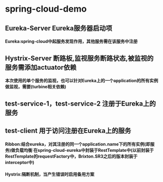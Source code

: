 # spring-cloud-demo

## Eureka-Server Eureka服务器启动项
#### Eureka:spring-cloud中起服务发现作用，其他服务需在该服务中注册

## Hystrix-Server 断路板,监视服务断路状态,被监视的服务需添加actuator依赖
#### 本次使用的单个服务的监视，也可以针对Eureka上的一个application的所有实例做监视，需要(turbine相关依赖)

## test-service-1，test-service-2 注册于Eureka上的服务

## test-client 用于访问注册在Eureka上的服务
#### Ribbon:结合eureka，对其注册的同一个application.name下的所有实例(即服务)做负载均衡  在spring-cloud-eureka中封装于RestTemplate中(以前封装于RestTemplate的requestFactory中，Brixton.SR3之后的版本封装于interceptor中)
#### Hystrix:隔断机制，当产生错误时启用备用方案